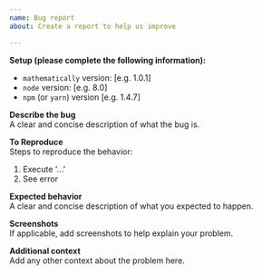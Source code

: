 ```yaml
---
name: Bug report
about: Create a report to help us improve

---
```


**Setup (please complete the following information):**
 - `mathematically` version: [e.g. 1.0.1]
 - `node` version: [e.g. 8.0]
 - `npm` (or `yarn`) version [e.g. 1.4.7]

**Describe the bug**  
A clear and concise description of what the bug is.

**To Reproduce**  
Steps to reproduce the behavior:
1. Execute '...'
2. See error

**Expected behavior**  
A clear and concise description of what you expected to happen.

**Screenshots**  
If applicable, add screenshots to help explain your problem.

**Additional context**  
Add any other context about the problem here.
